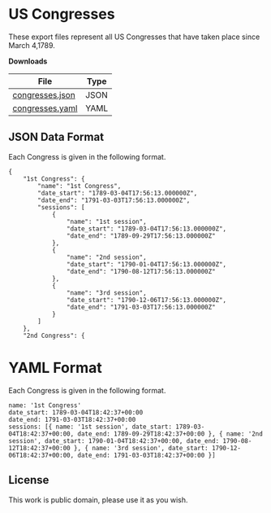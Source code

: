 
# US Congresses

These export files represent all US Congresses that have taken place since March 4,1789.

**Downloads**

| File | Type |
| --- | --- |
| [congresses.json](congresses.json) | JSON |
| [congresses.yaml](congresses.yaml) | YAML |

## JSON Data Format

Each Congress is given in the following format.

```
{
    "1st Congress": {
        "name": "1st Congress",
        "date_start": "1789-03-04T17:56:13.000000Z",
        "date_end": "1791-03-03T17:56:13.000000Z",
        "sessions": [
            {
                "name": "1st session",
                "date_start": "1789-03-04T17:56:13.000000Z",
                "date_end": "1789-09-29T17:56:13.000000Z"
            },
            {
                "name": "2nd session",
                "date_start": "1790-01-04T17:56:13.000000Z",
                "date_end": "1790-08-12T17:56:13.000000Z"
            },
            {
                "name": "3rd session",
                "date_start": "1790-12-06T17:56:13.000000Z",
                "date_end": "1791-03-03T17:56:13.000000Z"
            }
        ]
    },
    "2nd Congress": {
```

# YAML Format

Each Congress is given in the following format.

```
name: '1st Congress'
date_start: 1789-03-04T18:42:37+00:00
date_end: 1791-03-03T18:42:37+00:00
sessions: [{ name: '1st session', date_start: 1789-03-04T18:42:37+00:00, date_end: 1789-09-29T18:42:37+00:00 }, { name: '2nd session', date_start: 1790-01-04T18:42:37+00:00, date_end: 1790-08-12T18:42:37+00:00 }, { name: '3rd session', date_start: 1790-12-06T18:42:37+00:00, date_end: 1791-03-03T18:42:37+00:00 }]

```


## License

This work is public domain, please use it as you wish.
